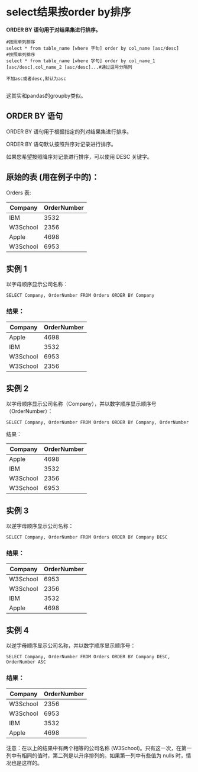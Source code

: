 # select结果按order by排序

**ORDER BY 语句用于对结果集进行排序。**



```mysql
#按照单列排序
select * from table_name [where 字句]	order by col_name [asc/desc]
#按照单列排序
select * from table_name [where 字句]	order by col_name_1 [asc/desc],col_name_2 [asc/desc]...#通过逗号分隔列

不加asc或者desc,默认为asc


```

这其实和pandas的groupby类似。

## ORDER BY 语句

ORDER BY 语句用于根据指定的列对结果集进行排序。

ORDER BY 语句默认按照升序对记录进行排序。

如果您希望按照降序对记录进行排序，可以使用 DESC 关键字。

## 原始的表 (用在例子中的)：

Orders 表:

| Company  | OrderNumber |
| -------- | ----------- |
| IBM      | 3532        |
| W3School | 2356        |
| Apple    | 4698        |
| W3School | 6953        |

## 实例 1

以字母顺序显示公司名称：

```
SELECT Company, OrderNumber FROM Orders ORDER BY Company
```

### 结果：

| Company  | OrderNumber |
| -------- | ----------- |
| Apple    | 4698        |
| IBM      | 3532        |
| W3School | 6953        |
| W3School | 2356        |

## 实例 2

以字母顺序显示公司名称（Company），并以数字顺序显示顺序号（OrderNumber）：

```
SELECT Company, OrderNumber FROM Orders ORDER BY Company, OrderNumber
```

结果：

| Company  | OrderNumber |
| -------- | ----------- |
| Apple    | 4698        |
| IBM      | 3532        |
| W3School | 2356        |
| W3School | 6953        |

## 实例 3

以逆字母顺序显示公司名称：

```
SELECT Company, OrderNumber FROM Orders ORDER BY Company DESC
```

### 结果：

| Company  | OrderNumber |
| -------- | ----------- |
| W3School | 6953        |
| W3School | 2356        |
| IBM      | 3532        |
| Apple    | 4698        |

## 实例 4

以逆字母顺序显示公司名称，并以数字顺序显示顺序号：

```
SELECT Company, OrderNumber FROM Orders ORDER BY Company DESC, OrderNumber ASC
```

### 结果：

| Company  | OrderNumber |
| -------- | ----------- |
| W3School | 2356        |
| W3School | 6953        |
| IBM      | 3532        |
| Apple    | 4698        |

注意：在以上的结果中有两个相等的公司名称 (W3School)。只有这一次，在第一列中有相同的值时，第二列是以升序排列的。如果第一列中有些值为 nulls 时，情况也是这样的。

